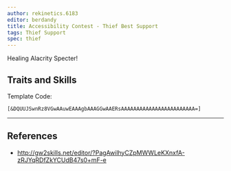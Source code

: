 ```yaml
---
author: rekinetics.6183
editor: berdandy
title: Accessibility Contest - Thief Best Support
tags: Thief Support
spec: thief
---
```


Healing Alacrity Specter!

## Traits and Skills

Template Code:

`[&DQUUJSwnRz8VGwAAuwEAAAgbAAAGGwAAERsAAAAAAAAAAAAAAAAAAAAAAAA=]`

---

<div
  data-armory-embed='skills'
  data-armory-ids='63292,13117,63323,63276,63275'
>
</div>
<div
  data-armory-embed='specializations'
  data-armory-ids='20,44,71'
  data-armory-20-traits='1160,1297,1135'
  data-armory-44-traits='1163,1277,1158'
  data-armory-71-traits='2275,2285,2289'
>
</div>
<script async src='https://unpkg.com/armory-embeds@^0.x.x/armory-embeds.js'></script>



## References

- http://gw2skills.net/editor/?PagAwilhyCZpMWWLeKXnxfA-zRJYqRDfZkYCUdB47s0+mF-e
